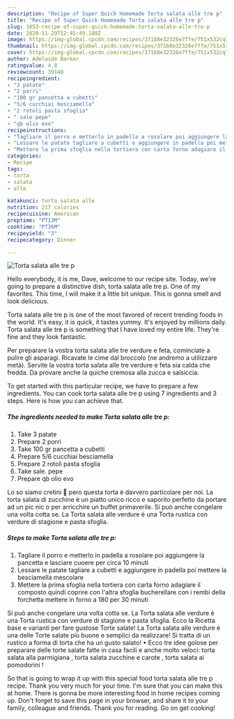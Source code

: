 ```yaml
---
description: "Recipe of Super Quick Homemade Torta salata alle tre p"
title: "Recipe of Super Quick Homemade Torta salata alle tre p"
slug: 1053-recipe-of-super-quick-homemade-torta-salata-alle-tre-p
date: 2020-11-29T12:45:49.188Z
image: https://img-global.cpcdn.com/recipes/371b8e32326e7ffe/751x532cq70/torta-salata-alle-tre-p-recipe-main-photo.jpg
thumbnail: https://img-global.cpcdn.com/recipes/371b8e32326e7ffe/751x532cq70/torta-salata-alle-tre-p-recipe-main-photo.jpg
cover: https://img-global.cpcdn.com/recipes/371b8e32326e7ffe/751x532cq70/torta-salata-alle-tre-p-recipe-main-photo.jpg
author: Adelaide Barker
ratingvalue: 4.8
reviewcount: 39140
recipeingredient:
- "3 patate"
- "2 porri"
- "100 gr pancetta a cubetti"
- "5/6 cucchiai besciamella"
- "2 rotoli pasta sfoglia"
- " sale pepe"
- "qb olio evo"
recipeinstructions:
- "Tagliare il porro e metterlo in padella a rosolare poi aggiungere la pancetta e lasciare cuoere per circa 10 minuti"
- "Lessare le patate tagliare a cubetti e aggiungere in padella poi mettere la besciamella mescolare"
- "Mettere la prima sfoglia nella tortiera con carta forno adagiare il composto quindi coprire con l&#39;altra sfoglia bucherellare con i rembi della forchetta mettere in forno a 180 per 30 minuti"
categories:
- Recipe
tags:
- torta
- salata
- alle

katakunci: torta salata alle 
nutrition: 217 calories
recipecuisine: American
preptime: "PT13M"
cooktime: "PT36M"
recipeyield: "3"
recipecategory: Dinner

---
```



![Torta salata alle tre p](https://img-global.cpcdn.com/recipes/371b8e32326e7ffe/751x532cq70/torta-salata-alle-tre-p-recipe-main-photo.jpg)

Hello everybody, it is me, Dave, welcome to our recipe site. Today, we're going to prepare a distinctive dish, torta salata alle tre p. One of my favorites. This time, I will make it a little bit unique. This is gonna smell and look delicious.

Torta salata alle tre p is one of the most favored of recent trending foods in the world. It's easy, it is quick, it tastes yummy. It's enjoyed by millions daily. Torta salata alle tre p is something that I have loved my entire life. They're fine and they look fantastic.

Per preparare la vostra torta salata alle tre verdure e feta, cominciate a pulire gli asparagi. Ricavate le cime dal broccolo (ne andremo a utilizzare metà). Servite la vostra torta salata alle tre verdure e feta sia calda che fredda. Da provare anche la quiche cremosa alla zucca e salsiccia.


To get started with this particular recipe, we have to prepare a few ingredients. You can cook torta salata alle tre p using 7 ingredients and 3 steps. Here is how you can achieve that.

<!--inarticleads1-->

##### The ingredients needed to make Torta salata alle tre p:

1. Take 3 patate
1. Prepare 2 porri
1. Take 100 gr pancetta a cubetti
1. Prepare 5/6 cucchiai besciamella
1. Prepare 2 rotoli pasta sfoglia
1. Take  sale. pepe
1. Prepare qb olio evo


Lo so siamo cretini 🙂 pero questa torta è davvero particolare per noi. La torta salata di zucchine è un piatto unico ricco e saporito perfetto da portare ad un pic nic o per arricchire un buffet primaverile. Si può anche congelare una volta cotta se. La Torta salata alle verdure è una Torta rustica con verdure di stagione e pasta sfoglia. 

<!--inarticleads2-->

##### Steps to make Torta salata alle tre p:

1. Tagliare il porro e metterlo in padella a rosolare poi aggiungere la pancetta e lasciare cuoere per circa 10 minuti
1. Lessare le patate tagliare a cubetti e aggiungere in padella poi mettere la besciamella mescolare
1. Mettere la prima sfoglia nella tortiera con carta forno adagiare il composto quindi coprire con l&#39;altra sfoglia bucherellare con i rembi della forchetta mettere in forno a 180 per 30 minuti


Si può anche congelare una volta cotta se. La Torta salata alle verdure è una Torta rustica con verdure di stagione e pasta sfoglia. Ecco la Ricetta base e varianti per fare gustose Torte salate! La Torta salata alle verdure è una delle Torte salate più buone e semplici da realizzare! Si tratta di un rustico a forma di torta che ha un gusto salato! • Ecco tre idee golose per preparare delle torte salate fatte in casa facili e anche molto veloci: torta salata alla parmigiana , torta salata zucchine e carote , torta salata ai pomodorini ! 

So that is going to wrap it up with this special food torta salata alle tre p recipe. Thank you very much for your time. I'm sure that you can make this at home. There is gonna be more interesting food in home recipes coming up. Don't forget to save this page in your browser, and share it to your family, colleague and friends. Thank you for reading. Go on get cooking!
